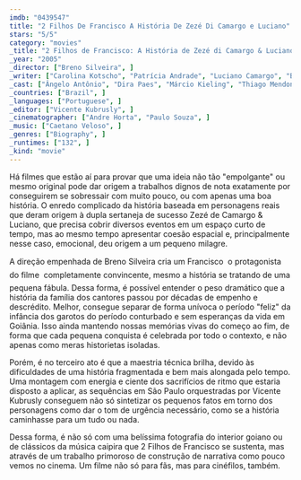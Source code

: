 ```yaml
---
imdb: "0439547"
title: "2 Filhos De Francisco A História De Zezé Di Camargo e Luciano"
stars: "5/5"
category: "movies"
_title: "2 Filhos de Francisco: A História de Zezé di Camargo & Luciano"
_year: "2005"
_director: ["Breno Silveira", ]
_writer: ["Carolina Kotscho", "Patrícia Andrade", "Luciano Camargo", "Breno Silveira", "Domingos de Oliveira", ]
_cast: ["Ângelo Antônio", "Dira Paes", "Márcio Kieling", "Thiago Mendonça", "Paloma Duarte", "Dablio Moreira", "Marcos Henrique", "Natália Lage", "Wigor Lima", ]
_countries: ["Brazil", ]
_languages: ["Portuguese", ]
_editor: ["Vicente Kubrusly", ]
_cinematographer: ["Andre Horta", "Paulo Souza", ]
_music: ["Caetano Veloso", ]
_genres: ["Biography", ]
_runtimes: ["132", ]
_kind: "movie"
---
```

Há filmes que estão aí para provar que uma ideia não tão "empolgante" ou mesmo original pode dar origem a trabalhos dignos de nota exatamente por conseguirem se sobressair com muito pouco, ou com apenas uma boa história. O enredo complicado da história baseada em personagens reais que deram origem à dupla sertaneja de sucesso Zezé de Camargo & Luciano, que precisa cobrir diversos eventos em um espaço curto de tempo, mas ao mesmo tempo apresentar coesão espacial e, principalmente nesse caso, emocional, deu origem a um pequeno milagre.

A direção empenhada de Breno Silveira cria um Francisco  o protagonista do filme  completamente convincente, mesmo a história se tratando de uma pequena fábula. Dessa forma, é possível entender o peso dramático que a história da família dos cantores passou por décadas de empenho e descrédito. Melhor, consegue separar de forma unívoca o período "feliz" da infância dos garotos do período conturbado e sem esperanças da vida em Goiânia. Isso ainda mantendo nossas memórias vivas do começo ao fim, de forma que cada pequena conquista é celebrada por todo o contexto, e não apenas como meras historietas isoladas.

Porém, é no terceiro ato é que a maestria técnica brilha, devido às dificuldades de uma história fragmentada e bem mais alongada pelo tempo. Uma montagem com energia e ciente dos sacrifícios de ritmo que estaria disposto a aplicar, as sequências em São Paulo orquestradas por Vicente Kubrusly conseguem não só sintetizar os pequenos fatos em torno dos personagens como dar o tom de urgência necessário, como se a história caminhasse para um tudo ou nada.

Dessa forma, é não só com uma belíssima fotografia do interior goiano ou de clássicos da música caipira que 2 Filhos de Francisco se sustenta, mas através de um trabalho primoroso de construção de narrativa como pouco vemos no cinema. Um filme não só para fãs, mas para cinéfilos, também.

